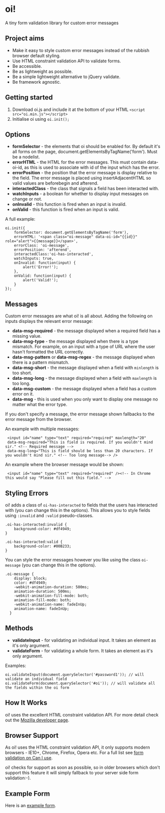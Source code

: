 # oi!

A tiny form validation library for custom error messages

## Project aims

* Make it easy to style custom error messages instead of the rubbish browser default styling.
* Use HTML constraint validation API to validate forms.
* Be accessible.
* Be as lightweight as possible.
* Be a simple lightweight alternative to jQuery validate.
* Be framework agnostic.

## Getting started

1. Download oi.js and include it at the bottom of your HTML `<script src="oi.min.js"></script>`
2. Initialise oi using `oi.init();`

## Options

* **formSelector** - the elements that oi should be enabled for. By default it's all forms on the page, document.getElementsByTagName('form'). Must be a nodelist.
* **errorHTML** - the HTML for the error messages. This must contain data-oi-id, as this is used to associate with id of the input which has the error.
* **errorPosition** - the position that the error message is display relative to the field. The error message is placed using insertAdjacentHTML so valid values are beforebegin and afterend.
* **interactedClass** - the class that signals a field has been interacted with.
* **watchInputs** - a boolean for whether to display input messages on change or not.
* **onInvalid** - this function is fired when an input is invalid.
* **onValid** - this function is fired when an input is valid.

A full example:
```
oi.init({
    formSelector: document.getElementsByTagName('form'),
    errorHTML: '<span class="oi-message" data-oi-id="{{id}}" role="alert">{{message}}</span>',
    errorClass: 'oi-message',
    errorPosition: 'afterend',
    interactedClass:'oi-has-interacted',
    watchInputs: true,
    onInvalid: function(input) {
        alert('Error!');
    },
    onValid: function(input) {
        alert('Valid!');
    }
});
```
## Messages

Custom error messages are what oi! is all about. Adding the following on inputs displays the relevant error message:

* **data-msg-required** - the message displayed when a required field has a missing value.
* **data-msg-type** - the message displayed when there is a type mismatch. For example, on an input with a type of URL where the user hasn't formatted the URL correctly.
* **data-msg-pattern** or **data-msg-regex** - the message displayed when there is a pattern mismatch.
* **data-msg-short** - the message displayed when a field  with `minlength` is too short.
* **data-msg-long** - the message displayed when a field  with `maxlength` is too long.
* **data-msg-custom** - the message displayed when a field has a custom error on it.
* **data-msg** - this is used when you only want to display one message no matter what the error type.

If you don't specify a message, the error message shown fallbacks to the error message from the browser.

An example with multiple messages:
```
 <input id="name" type="text" required="required" maxlength="20"
 data-msg-required="This is field is required. If you wouldn't mind sir." <!-- Required message -->
 data-msg-long="This is field should be less than 20 characters. If you wouldn't mind sir." <!-- Too long message--> />
```

An example where the browser message would be shown:
```
 <input id="name" type="text" required="required" /><!-- In Chrome this would say "Please fill out this field." -->
```

## Styling Errors

oi! adds a class of `oi-has-interacted` to fields that the users has interacted with (you can change this in the options). This allows you to style fields using `:invalid` and `:valid` pseudo-classes.
```
.oi-has-interacted:invalid {
	background-color: #df4949;
}

.oi-has-interacted:valid {
	background-color: #00B233;
}
```
You can style the error messages however you like using the class `oi-message` (you can change this in the options).
```
.oi-message {
	display: block;
	color: #df4949;
	-webkit-animation-duration: 500ms;
    animation-duration: 500ms;
    -webkit-animation-fill-mode: both;
    animation-fill-mode: both;
	-webkit-animation-name: fadeInUp;
  	animation-name: fadeInUp;
  }
```

## Methods

* **validateInput** - for validating an individual input. It takes an element as it's only argument.
* **validateForm** - for validating a whole form. It takes an element as it's only argument.

Examples:

```
oi.validateInput(document.querySelector('#password1')); // will validate an individual field
oi.validateForm(document.querySelector('#oi')); // will validate all the fields within the oi form
```

## How It Works

oi! uses the excellent HTML constraint validation API. For more detail check out the [Mozilla developer page](https://developer.mozilla.org/en-US/docs/Web/Guide/HTML/HTML5/Constraint_validation).

## Browser Support

As oi! uses the HTML constraint validation API, it only supports modern browsers - IE10+, Chrome, Firefox, Opera etc. For a full list see [form validation on Can I use](http://caniuse.com/#feat=form-validation).

oi! checks for support as soon as possible, so in older browsers which don't support this feature it will simply fallback to your server side form validation:-).

## Example Form

Here is an [example form](http://mattbegent.github.io/oi/).
